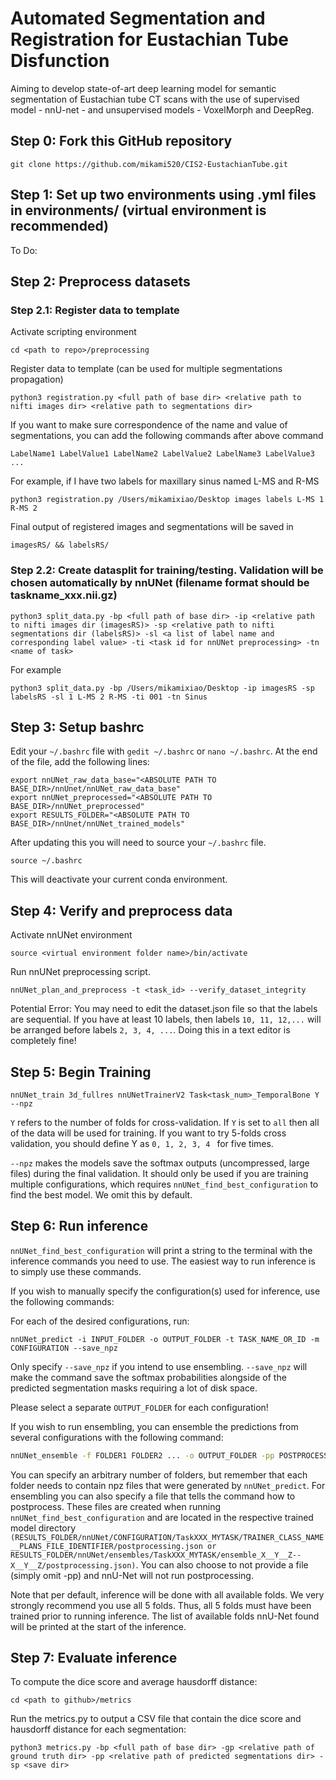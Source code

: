 # Automated Segmentation and Registration for Eustachian Tube Disfunction
Aiming to develop state-of-art deep learning model for semantic segmentation of Eustachian tube CT scans with the use of supervised model - nnU-net - and unsupervised models - VoxelMorph and DeepReg.

## Step 0: Fork this GitHub repository 
```
git clone https://github.com/mikami520/CIS2-EustachianTube.git
```

## Step 1: Set up two environments using .yml files in environments/ (virtual environment is recommended)
To Do:


## Step 2: Preprocess datasets
### Step 2.1: Register data to template
Activate scripting environment
```
cd <path to repo>/preprocessing
```
Register data to template (can be used for multiple segmentations propagation)
```
python3 registration.py <full path of base dir> <relative path to nifti images dir> <relative path to segmentations dir> 
```
If you want to make sure correspondence of the name and value of segmentations, you can add the following commands after above command
```
LabelName1 LabelValue1 LabelName2 LabelValue2 LabelName3 LabelValue3 ...
```
For example, if I have two labels for maxillary sinus named L-MS and R-MS
```
python3 registration.py /Users/mikamixiao/Desktop images labels L-MS 1 R-MS 2
```
Final output of registered images and segmentations will be saved in 
```
imagesRS/ && labelsRS/
```
### Step 2.2: Create datasplit for training/testing. Validation will be chosen automatically by nnUNet (filename format should be taskname_xxx.nii.gz)
```
python3 split_data.py -bp <full path of base dir> -ip <relative path to nifti images dir (imagesRS)> -sp <relative path to nifti segmentations dir (labelsRS)> -sl <a list of label name and corresponding label value> -ti <task id for nnUNet preprocessing> -tn <name of task>
```
For example
```
python3 split_data.py -bp /Users/mikamixiao/Desktop -ip imagesRS -sp labelsRS -sl 1 L-MS 2 R-MS -ti 001 -tn Sinus
```

## Step 3: Setup bashrc

Edit your `~/.bashrc` file with `gedit ~/.bashrc` or `nano ~/.bashrc`. At the end of the file, add the following lines:

```
export nnUNet_raw_data_base="<ABSOLUTE PATH TO BASE_DIR>/nnUnet/nnUNet_raw_data_base" 
export nnUNet_preprocessed="<ABSOLUTE PATH TO BASE_DIR>/nnUNet_preprocessed" 
export RESULTS_FOLDER="<ABSOLUTE PATH TO BASE_DIR>/nnUnet/nnUNet_trained_models"
```

After updating this you will need to source your `~/.bashrc` file.

```
source ~/.bashrc
```

This will deactivate your current conda environment.

## Step 4: Verify and preprocess data
Activate nnUNet environment
```
source <virtual environment folder name>/bin/activate
```
Run nnUNet preprocessing script.
```
nnUNet_plan_and_preprocess -t <task_id> --verify_dataset_integrity
```
Potential Error: You may need to edit the dataset.json file so that the labels are sequential. If you have at least 10 labels, then labels `10, 11, 12,...` will be arranged before labels `2, 3, 4, ...`. Doing this in a text editor is completely fine!

## Step 5: Begin Training

```
nnUNet_train 3d_fullres nnUNetTrainerV2 Task<task_num>_TemporalBone Y --npz
```

`Y` refers to the number of folds for cross-validation. If `Y` is set to `all` then all of the data will be used for training. If you want to try 5-folds cross validation, you should define Y as `0, 1, 2, 3, 4 ` for five times.

`--npz` makes the models save the softmax outputs (uncompressed, large files) during the final validation. It should only be used if you are training multiple configurations, which requires `nnUNet_find_best_configuration` to find the best model. We omit this by default.

## Step 6: Run inference

`nnUNet_find_best_configuration` will print a string to the terminal with the inference commands you need to use.
The easiest way to run inference is to simply use these commands.

If you wish to manually specify the configuration(s) used for inference, use the following commands:

For each of the desired configurations, run:

```
nnUNet_predict -i INPUT_FOLDER -o OUTPUT_FOLDER -t TASK_NAME_OR_ID -m CONFIGURATION --save_npz
```

Only specify `--save_npz` if you intend to use ensembling. `--save_npz` will make the command save the softmax
probabilities alongside of the predicted segmentation masks requiring a lot of disk space.

Please select a separate `OUTPUT_FOLDER` for each configuration!

If you wish to run ensembling, you can ensemble the predictions from several configurations with the following command:

```bash
nnUNet_ensemble -f FOLDER1 FOLDER2 ... -o OUTPUT_FOLDER -pp POSTPROCESSING_FILE
```

You can specify an arbitrary number of folders, but remember that each folder needs to contain npz files that were
generated by `nnUNet_predict`. For ensembling you can also specify a file that tells the command how to postprocess.
These files are created when running `nnUNet_find_best_configuration` and are located in the respective trained model directory `(RESULTS_FOLDER/nnUNet/CONFIGURATION/TaskXXX_MYTASK/TRAINER_CLASS_NAME__PLANS_FILE_IDENTIFIER/postprocessing.json or RESULTS_FOLDER/nnUNet/ensembles/TaskXXX_MYTASK/ensemble_X__Y__Z--X__Y__Z/postprocessing.json)`. You can also choose to not provide a file (simply omit -pp) and nnU-Net will not run postprocessing.

Note that per default, inference will be done with all available folds. We very strongly recommend you use all 5 folds.
Thus, all 5 folds must have been trained prior to running inference. The list of available folds nnU-Net found will be
printed at the start of the inference.

## Step 7: Evaluate inference
To compute the dice score and average hausdorff distance:
```
cd <path to github>/metrics
```
Run the metrics.py to output a CSV file that contain the dice score and hausdorff distance for each segmentation:
```
python3 metrics.py -bp <full path of base dir> -gp <relative path of ground truth dir> -pp <relative path of predicted segmentations dir> -sp <save dir>
```
